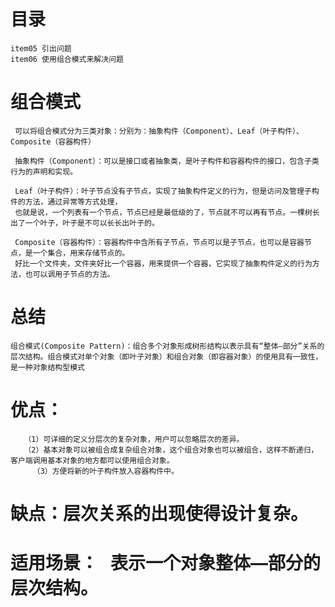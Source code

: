 # 目录 
    item05 引出问题
    item06 使用组合模式来解决问题
    



# 组合模式
     可以将组合模式分为三类对象：分别为：抽象构件（Component）、Leaf（叶子构件）、Composite（容器构件）
     
     抽象构件（Component）：可以是接口或者抽象类，是叶子构件和容器构件的接口，包含子类行为的声明和实现。
     
     Leaf（叶子构件）：叶子节点没有子节点，实现了抽象构件定义的行为，但是访问及管理子构件的方法，通过异常等方式处理，
     也就是说，一个列表有一个节点，节点已经是最低级的了，节点就不可以再有节点。一棵树长出了一个叶子，叶子是不可以长长出叶子的。
     
     Composite（容器构件）：容器构件中含所有子节点，节点可以是子节点，也可以是容器节点，是一个集合，用来存储节点的。
     好比一个文件夹，文件夹好比一个容器，用来提供一个容器，它实现了抽象构件定义的行为方法，也可以调用子节点的方法。
     
# 总结
    组合模式(Composite Pattern)：组合多个对象形成树形结构以表示具有“整体—部分”关系的层次结构。组合模式对单个对象（即叶子对象）和组合对象（即容器对象）的使用具有一致性，是一种对象结构型模式

# 优点：
       （1）可详细的定义分层次的复杂对象，用户可以忽略层次的差异。
       （2）基本对象可以被组合成复杂组合对象，这个组合对象也可以被组合，这样不断递归，客户端调用基本对象的地方都可以使用组合对象。
         （3）方便将新的叶子构件放入容器构件中。

# 缺点：层次关系的出现使得设计复杂。

# 适用场景：   表示一个对象整体—部分的层次结构。

  
